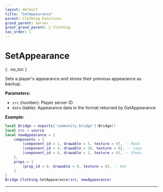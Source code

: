 ```yaml
---
layout: default
title: "SetAppearance"
parent: Clothing Functions
grand_parent: Server
great_grand_parent: 👔 Clothing
nav_order: 1
---
```


# SetAppearance
{: .no_toc }

Sets a player's appearance and stores their previous appearance as backup.

**Parameters:**
- `src` (number): Player server ID
- `data` (table): Appearance data in the format returned by GetAppearance

**Example:**
```lua
local Bridge = exports['community_bridge']:Bridge()
local src = source
local newAppearance = {
    components = {
        {component_id = 1, drawable = 5, texture = 0}, -- Mask
        {component_id = 4, drawable = 10, texture = 0}, -- Legs
        {component_id = 6, drawable = 1, texture = 0}, -- Shoes
    },
    props = {
        {prop_id = 0, drawable = 8, texture = 0}, -- Hat
    }
}
Bridge.Clothing.SetAppearance(src, newAppearance)
```

---